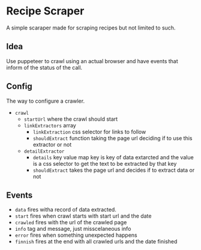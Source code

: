 # Recipe Scraper

A simple scaraper made for scraping recipes but not limited to such.

## Idea
Use puppeteer to crawl using an actual browser and have events that inform of the status of the call.

## Config
The way to configure a crawler.

* `crawl`
    * `startUrl` where the crawl should start
    * `linkExtractors` array
        * `linkExtraction` css selector for links to follow
        * `shouldExtract` function taking the page url deciding if to use this extractor or not
    * `detailExtractor`
        * `details` key value map key is key of data extarcted and the value is a css selector to get the text to be extracted by that key
        * `shouldExtract` takes the page url and decides if to extract data or not

## Events
* `data` fires witha record of data extracted.
* `start` fires when crawl starts with start url and the date
* `crawled` fires with the url of the crawled page
* `info` tag and message, just misscelaneous info
* `error` fires when something unexpected happens
* `finnish` fires at the end with all crawled urls and the date finished

